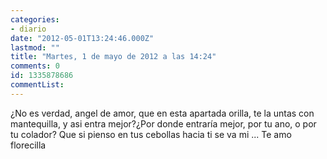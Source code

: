 ```yaml
---
categories:
- diario
date: "2012-05-01T13:24:46.000Z"
lastmod: ""
title: "Martes, 1 de mayo de 2012 a las 14:24"
comments: 0
id: 1335878686
commentList:
---
```


¿No es verdad, angel de amor, que en esta apartada orilla, te la untas con mantequilla, y asi entra mejor?¿Por donde entraría mejor, por tu ano, o por tu colador? Que si pienso en tus cebollas hacia ti se va mi ... Te amo florecilla